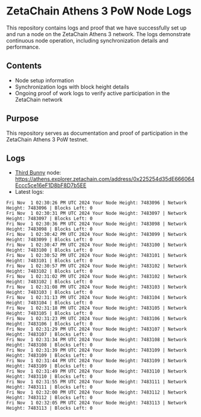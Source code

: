 # ZetaChain Athens 3 PoW Node Logs
This repository contains logs and proof that we have successfully set up and run a node on the ZetaChain Athens 3 network. The logs demonstrate continuous node operation, including synchronization details and performance.

## Contents
- Node setup information
- Synchronization logs with block height details
- Ongoing proof of work logs to verify active participation in the ZetaChain network

## Purpose
This repository serves as documentation and proof of participation in the ZetaChain Athens 3 PoW testnet.

## Logs

- [Third Bunny](https://thirdbunny.xyz/) node: https://athens.explorer.zetachain.com/address/0x225254d35dE666064Eccc5ce16eF1D8bF8D7b5EE
- Latest logs:
```
Fri Nov  1 02:30:26 PM UTC 2024 Your Node Height: 7483096 | Network Height: 7483096 | Blocks Left: 0
Fri Nov  1 02:30:31 PM UTC 2024 Your Node Height: 7483097 | Network Height: 7483097 | Blocks Left: 0
Fri Nov  1 02:30:36 PM UTC 2024 Your Node Height: 7483098 | Network Height: 7483098 | Blocks Left: 0
Fri Nov  1 02:30:42 PM UTC 2024 Your Node Height: 7483099 | Network Height: 7483099 | Blocks Left: 0
Fri Nov  1 02:30:47 PM UTC 2024 Your Node Height: 7483100 | Network Height: 7483100 | Blocks Left: 0
Fri Nov  1 02:30:52 PM UTC 2024 Your Node Height: 7483101 | Network Height: 7483101 | Blocks Left: 0
Fri Nov  1 02:30:57 PM UTC 2024 Your Node Height: 7483102 | Network Height: 7483102 | Blocks Left: 0
Fri Nov  1 02:31:02 PM UTC 2024 Your Node Height: 7483102 | Network Height: 7483102 | Blocks Left: 0
Fri Nov  1 02:31:08 PM UTC 2024 Your Node Height: 7483103 | Network Height: 7483103 | Blocks Left: 0
Fri Nov  1 02:31:13 PM UTC 2024 Your Node Height: 7483104 | Network Height: 7483104 | Blocks Left: 0
Fri Nov  1 02:31:18 PM UTC 2024 Your Node Height: 7483105 | Network Height: 7483105 | Blocks Left: 0
Fri Nov  1 02:31:23 PM UTC 2024 Your Node Height: 7483106 | Network Height: 7483106 | Blocks Left: 0
Fri Nov  1 02:31:29 PM UTC 2024 Your Node Height: 7483107 | Network Height: 7483107 | Blocks Left: 0
Fri Nov  1 02:31:34 PM UTC 2024 Your Node Height: 7483108 | Network Height: 7483108 | Blocks Left: 0
Fri Nov  1 02:31:39 PM UTC 2024 Your Node Height: 7483109 | Network Height: 7483109 | Blocks Left: 0
Fri Nov  1 02:31:44 PM UTC 2024 Your Node Height: 7483109 | Network Height: 7483109 | Blocks Left: 0
Fri Nov  1 02:31:49 PM UTC 2024 Your Node Height: 7483110 | Network Height: 7483110 | Blocks Left: 0
Fri Nov  1 02:31:55 PM UTC 2024 Your Node Height: 7483111 | Network Height: 7483111 | Blocks Left: 0
Fri Nov  1 02:32:00 PM UTC 2024 Your Node Height: 7483112 | Network Height: 7483112 | Blocks Left: 0
Fri Nov  1 02:32:05 PM UTC 2024 Your Node Height: 7483113 | Network Height: 7483113 | Blocks Left: 0
```
